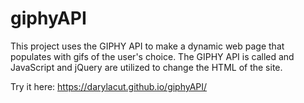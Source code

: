 # giphyAPI

This project uses the GIPHY API to make a dynamic web page that populates with gifs of the user's choice. The GIPHY API is called and JavaScript and jQuery are utilized to change the HTML of the site.

Try it here: https://darylacut.github.io/giphyAPI/
